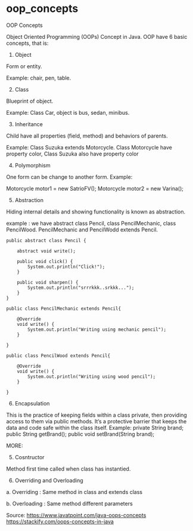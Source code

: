 # oop_concepts
OOP Concepts

Object Oriented Programming (OOPs) Concept in Java.
OOP have 6 basic concepts, that is:

1. Object

Form or entity. 

Example: chair, pen, table.

2. Class

Blueprint of object.

Example: Class Car, object is bus, sedan, minibus.

3. Inheritance

Child have all properties (field, method) and behaviors of parents.

Example: Class Suzuka extends Motorcycle.
Class Motorcycle have property color, Class Suzuka also have property color

4. Polymorphism

One form can be change to another form.
Example:

Motorcycle motor1 = new SatrioFV();
Motorcycle motor2 = new Varina();

5. Abstraction

Hiding internal details and showing functionality is known as abstraction.

example : we have abstract class Pencil, class PencilMechanic, class PencilWood.
PencilMechanic and PencilWodd extends Pencil.
```
public abstract class Pencil {
	
	abstract void write();
	
	public void click() {
		System.out.println("Click!");
	}
	
	public void sharpen() {
		System.out.println("srrrkkk..srkkk...");
	}
}
```
```
public class PencilMechanic extends Pencil{

	@Override
	void write() {
		System.out.println("Writing using mechanic pencil");
	}
	
}
```
```
public class PencilWood extends Pencil{
	
	@Override
	void write() {
		System.out.println("Writing using wood pencil");
	}

}
```

6. Encapsulation

This is the practice of keeping fields within a class private, then providing access to them via public methods. It’s a protective barrier that keeps the data and code safe within the class itself.
Example:
private String brand;
public String getBrand();
public void setBrand(String brand);

MORE:


5. Cosntructor

Method first time called when class has instantied.

6. Overriding and Overloading

a. Overriding : Same method in class and extends class

b. Overloading : Same method different parameters



Source: 
https://www.javatpoint.com/java-oops-concepts
https://stackify.com/oops-concepts-in-java
